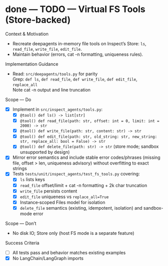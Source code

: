 # done — TODO — Virtual FS Tools (Store-backed)

Context & Motivation
- Recreate deepagents in-memory file tools on Inspect’s Store: `ls`, `read_file`, `write_file`, `edit_file`.
- Maintain behavior (errors, cat -n formatting, uniqueness rules).

Implementation Guidance
- Read: `src/deepagents/tools.py` for parity  
  Grep: `def ls`, `def read_file`, `def write_file`, `def edit_file`, `replace_all`  
  Note cat -n output and line truncation

Scope — Do
- [x] Implement in `src/inspect_agents/tools.py`:
  - [x] `@tool() def ls() -> list[str]`
  - [x] `@tool() def read_file(path: str, offset: int = 0, limit: int = 2000) -> str`
  - [x] `@tool() def write_file(path: str, content: str) -> str`
  - [x] `@tool() def edit_file(path: str, old_string: str, new_string: str, replace_all: bool = False) -> str`
  - [x] `@tool() def delete_file(path: str) -> str` (store mode; sandbox unsupported by design)
- [x] Mirror error semantics and include stable error codes/phrases (missing file, offset > len, uniqueness advisory) without overfitting to exact strings
- [x] Tests `tests/unit/inspect_agents/test_fs_tools.py` covering:
  - [x] `ls` lists keys
  - [x] `read_file` offset/limit + cat -n formatting + 2k char truncation
  - [x] `write_file` persists content
  - [x] `edit_file` uniqueness vs `replace_all=True`
  - [x] Instance‑scoped Files model for isolation
  - [x] `delete_file` semantics (existing, idempotent, isolation) and sandbox-mode error

Scope — Don’t
- No disk IO; Store only (host FS mode is a separate feature)

Success Criteria
- [ ] All tests pass and behavior matches existing examples
- [x] No LangChain/LangGraph imports
